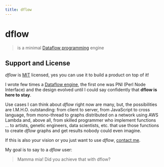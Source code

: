 ```yaml
---
title: dflow
---
```


# dflow

> is a minimal [Dataflow programming][dataflow-wikipedia] engine

## Support and License

_dflow_ is [MIT](http://g14n.info/mit-license) licensed, yes you can use it to
build a product on top of it!

I wrote few times a [Dataflow engine][dataflow-wikipedia], the first one was PNI
(Perl Node Interface) and the design evolved until I could say confidently that
**dflow is here to stay**.

Use cases I can think about _dflow_ right now are many, but, the possibilities
are I.M.H.O. outstanding: from client to server, from JavaScript to cross
language, from mono-thread to graphs distributed on a network using AWS Lambda
and, above all, from skilled programmer who implement functions … to artists,
genetic engineers, data scientists, etc. that use those functions to create
_dflow_ graphs and get results nobody could even imagine.

If this is also your vision or you just want to use _dflow_,
[contact me](http://g14n.info).

My goal is to say to a _dflow_ user:

> Mamma mia! Did you achieve that with dflow?

[dataflow-wikipedia]: http://en.wikipedia.org/wiki/Dataflow_programming "Dataflow programming"
